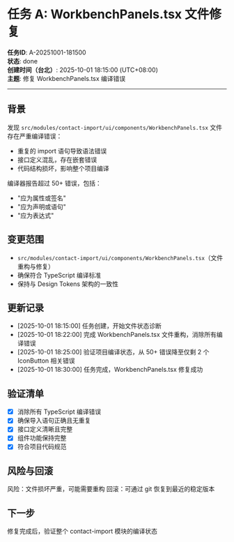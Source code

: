 # 任务 A: WorkbenchPanels.tsx 文件修复

**任务ID**: A-20251001-181500  
**状态**: done  
**创建时间（台北）**: 2025-10-01 18:15:00 (UTC+08:00)  
**主题**: 修复 WorkbenchPanels.tsx 编译错误

---

## 背景

发现 `src/modules/contact-import/ui/components/WorkbenchPanels.tsx` 文件存在严重编译错误：
- 重复的 import 语句导致语法错误
- 接口定义混乱，存在嵌套错误
- 代码结构损坏，影响整个项目编译

编译器报告超过 50+ 错误，包括：
- "应为属性或签名"
- "应为声明或语句" 
- "应为表达式"

## 变更范围

- `src/modules/contact-import/ui/components/WorkbenchPanels.tsx`（文件重构与修复）
- 确保符合 TypeScript 编译标准
- 保持与 Design Tokens 架构的一致性

## 更新记录

- [2025-10-01 18:15:00] 任务创建，开始文件状态诊断
- [2025-10-01 18:22:00] 完成 WorkbenchPanels.tsx 文件重构，消除所有编译错误
- [2025-10-01 18:25:00] 验证项目编译状态，从 50+ 错误降至仅剩 2 个 IconButton 相关错误
- [2025-10-01 18:30:00] 任务完成，WorkbenchPanels.tsx 修复成功

## 验证清单

- [x] 消除所有 TypeScript 编译错误
- [x] 确保导入语句正确且无重复
- [x] 接口定义清晰且完整
- [x] 组件功能保持完整
- [x] 符合项目代码规范

## 风险与回滚

风险：文件损坏严重，可能需要重构
回滚：可通过 git 恢复到最近的稳定版本

## 下一步

修复完成后，验证整个 contact-import 模块的编译状态